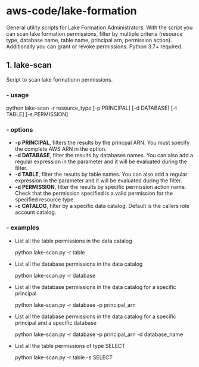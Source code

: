 # aws-code/lake-formation 

General utility scripts for Lake Formation Administrators. With the script you can scan lake formation permissions, filter by multiple criteria (resource type, database name, table name, principal arn, permission action). Additionally you can grant or revoke permissions. Python 3.7+ required.

## 1. lake-scan

Script to scan lake formationn permissions.

### - usage

python lake-scan -r resource_type [-p PRINCIPAL] [-d DATABASE] [-t TABLE] [-s PERMISSION]

### - options

- **-p PRINCIPAL**, filters the results by the princpal ARN. You must specify the complete AWS ARN in the option.
- **-d DATABASE**, filter the results by databases names. You can also add a regular expression in the parameter and it will be evaluated during the filter.
- **-d TABLE**, filter the results by table names. You can also add a regular expression in the parameter and it will be evaluated during the filter.
- **-d PERMISSION**, filter the results by specific permission action name. Check that the permission specified is a valid permission for the specified resource type. 
- **-c CATALOG**, filter by a specific data catalog. Default is the callers role account catalog. 

### - examples

- List all the table permissions in the data catalog

    python lake-scan.py -r table

- List all the database permissions in the data catalog

    python lake-scan.py -r database

- List all the database permissions in the data catalog for a specific principal

    python lake-scan.py -r database -p principal_arn

- List all the database permissions in the data catalog for a specific principal and a specific database

    python lake-scan.py -r database -p principal_arn -d database_name

- List all the table permissions of type SELECT

    python lake-scan.py -r table -s SELECT
